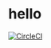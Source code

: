 # hello
[![CircleCI](https://dl.circleci.com/status-badge/img/gh/Ameenah21/demo-repo/tree/main.svg?style=svg)](https://dl.circleci.com/status-badge/redirect/gh/Ameenah21/demo-repo/tree/main)